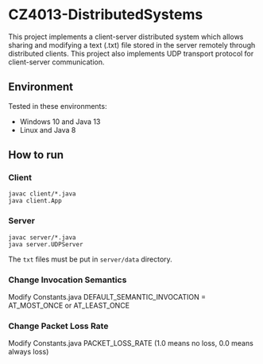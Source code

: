 # CZ4013-DistributedSystems

This project implements a client-server distributed system which allows sharing and modifying a text (.txt) file stored in the server remotely through distributed clients. This project also implements UDP transport protocol for client-server communication.

## Environment

Tested in these environments:

- Windows 10 and Java 13
- Linux and Java 8

## How to run

### Client

```
javac client/*.java
java client.App
```

### Server

```
javac server/*.java
java server.UDPServer
```

The `txt` files must be put in `server/data` directory.

### Change Invocation Semantics
Modify Constants.java DEFAULT_SEMANTIC_INVOCATION = AT_MOST_ONCE or AT_LEAST_ONCE

### Change Packet Loss Rate
Modify Constants.java PACKET_LOSS_RATE (1.0 means no loss, 0.0 means always loss)
